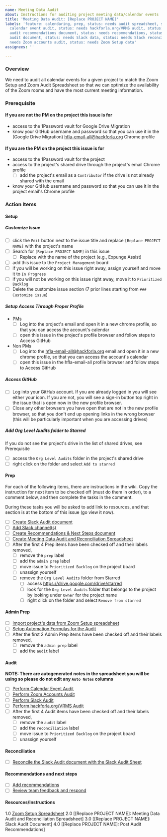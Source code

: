 ```yaml
---
name: Meeting Data Audit
about: Instructions for auditing project meeting data/calendar events
title: 'Meeting Data Audit: [Replace PROJECT NAME]'
labels: 'feature: calendaring, prep, status: needs audit spreadsheet, status: needs
  calendar event audit, status: needs hackforla.org/VRMS audit, status: needs post
  audit recommendations document, status: needs recommendations, status: needs Slack
  audit document, status: needs Slack data, status: needs Slack reconciliation, status:
  needs Zoom accounts audit, status: needs Zoom Setup data'
assignees: ''

---
```


### Overview
We need to audit all calendar events for a given project to match the Zoom Setup and Zoom Audit Spreadsheet so that we can optimize the availability of the Zoom rooms and have the most current meeting information.

### Prerequisite 
#### If you are not the PM on the project this issue is for
-  access to the 1Password vault for Google Drive Migration 
- know your GitHub username and password so that you can use it in the (Google Drive Migration) hfla-email-all@hackforla.org Chrome profile
#### If you are the PM on the project this issue is for
-  access to the 1Password vault for the project
- access to the project's shared drive through the project's email Chrome profile
  - [ ] add the project's email as a `Contributor` if the drive is not already shared with the email
- know your GitHub username and password so that you can use it in the project email's Chrome profile
 
### Action Items
#### Setup
##### Customize Issue
- [ ] click the `Edit` button next to the issue title and replace `[Replace PROJECT NAME]` with the project's name
- [ ] Search for `[Replace PROJECT NAME]` in this issue
   - [ ] Replace with the name of the project (e.g., Expunge Assist)
- [ ] add this issue to the `Project Management` board
- [ ] if you will be working on this issue right away, assign yourself and move it to `In Progress`
- [ ] if you will not be working on this issue right away, move it to `Prioritized Backlog`
- [ ] Delete the customize issue section (7 prior lines starting from ```### Customize issue```)
##### Setup Access Through Proper Profile
- PMs
   - [ ] Log into the project's email and open it in a new chrome profile, so that you can access the account's calendar
   - [ ] open this issue in the project's profile browser and follow steps to Access GitHub
- Non PMs
   - [ ] Log into the [hfla-email-all@hackforla.org](mailto:hfla-email-all@hackforla.org) email and open it in a new chrome profile, so that you can access the account's calendar
   - [ ] open this issue in the hfla-email-all profile browser and follow steps to Access GitHub
##### Access GitHub
- [ ] Log into your GitHub account.  If you are already logged in you will see either your icon.  If you are not, you will see a sign-in button top right in the issue that is open now in the new profile browser.
- [ ] Close any other browsers you have open that are not in the new profile browser, so that you don't end up opening links in the wrong browser (this will be particularly important when you are accessing drives)
##### Add Org Level Audits folder to Starred
If you do not see the project's drive in the list of shared drives, see Prerequisite
- [ ] access the `Org Level Audits` folder in the project's shared drive
- [ ] right click on the folder and select `Add to starred`

#### Prep
For each of the following items, there are instructions in the wiki. Copy the instruction for next item to be checked off (must do them in order), to a comment below, and then complete the tasks in the comment.

During these tasks you will be asked to add link to resources, and that section is at the bottom of this issue (go view it now).

- [ ] [Create Slack Audit document](https://github.com/hackforla/admin-calendaring/wiki/Create-Slack-Audit-document) 
- [ ] [Add Slack channel(s)](https://github.com/hackforla/admin-calendaring/wiki/Add-Slack-Channel(s))
- [ ] [Create Recommendations & Next Steps document](https://github.com/hackforla/admin-calendaring/wiki/Create-Recommendations-&-Next-Steps-document)
- [ ] [Create Meeting Data Audit and Reconciliation Spreadsheet](https://github.com/hackforla/admin-calendaring/wiki/Create-Meeting-Data-Audit-and-Reconciliation-Spreadsheet)
- [ ] After the first 4 Prep items have been checked off and their labels removed, 
   - [ ] remove the `prep` label
   - [ ] add the `admin prep` label
   - [ ] move issue to `Prioritized Backlog` on the project board
   - [ ] unassign yourself
   - [ ] remove the `Org Level Audits` folder from Starred
      - [ ] access https://drive.google.com/drive/starred
      - [ ] look for the `Org Level Audits` folder that belongs to the project by looking under `Owner` for the project name
      - [ ] right click on the folder and select `Remove from starred`
#### Admin Prep
- [ ] [Import project's data from Zoom Setup spreadsheet](https://github.com/hackforla/admin-calendaring/wiki/Import-project's-data-from-Zoom-Setup-spreadsheet)
- [ ] [Setup Automation Formulas for the Audit](https://github.com/hackforla/admin-calendaring/wiki/Setup-Automation-Formulas-for-the-Audit)
- [ ] After the first 2 Admin Prep items have been checked off and their labels removed, 
   - [ ] remove the `admin prep` label
    - [ ] add the `audit` label

#### Audit
**NOTE: There are autogenerated notes in the spreadsheet you will be using so please do not edit any `Auto Notes` columns**
- [ ] [Perform Calendar Event Audit](https://github.com/hackforla/admin-calendaring/wiki/Perform-Calendar-Event-Audit) 
- [ ] [Perform Zoom Accounts Audit]( https://github.com/hackforla/admin-calendaring/wiki/Perform-Zoom-Accounts-Audit)
- [ ] [Perform Slack Audit](https://github.com/hackforla/admin-calendaring/wiki/Perform-Slack-Audit)
- [ ] [Perform hackforla.org/VRMS Audit](https://github.com/hackforla/admin-calendaring/wiki/Perform-hackforla.org-VRMS-Audit) 
- [ ] After the first 4 Audit items have been checked off and their labels removed, 
   - [ ] remove the  `audit` label
   - [ ] add the `reconciliation` label
   - [ ] move issue to `Prioritized Backlog` on the project board
   - [ ] unassign yourself

#### Reconciliation
- [ ] [Reconcile the Slack Audit document with the Slack Audit Sheet](https://github.com/hackforla/admin-calendaring/wiki/Reconcile-the-Slack-Audit-Document-with-the-Slack-Audit-Sheet)

#### Recommendations and next steps
- [ ] [Add recommendations](https://github.com/hackforla/admin-calendaring/wiki/Add-recommendations)
- [ ] [Review team feedback and respond](https://github.com/hackforla/admin-calendaring/wiki/Review-team-feedback-and-respond)

#### Resources/Instructions
1.0 [Zoom Setup Spreadsheet](https://docs.google.com/spreadsheets/d/15P3MYyNQ7Xn0pqdrTynDDipjrLl5LCN9xHVLhk9SWa8/edit#gid=1276874845)
2.0 [[Replace PROJECT NAME]: Meeting Data Audit and Reconciliation Spreadsheet]
3.0 [[Replace PROJECT NAME]: Slack Audit Document]
4.0 [[Replace PROJECT NAME]: Post Audit Recommendations]
